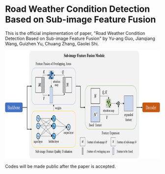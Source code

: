 # Road Weather Condition Detection Based on Sub-image Feature Fusion
This is the official implementation of paper, "Road Weather Condition Detection Based on Sub-image Feature Fusion" by Yu-ang Guo, Jianqiang Wang, Guizhen Yu, Chuang Zhang, Gaolei Shi. 

<img src="figures/figure.png" width="800" height="350">

Codes will be made public after the paper is accepted.
